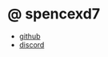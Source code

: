 
# @ spencexd7
- [github](https://github.com/spencexd7)
- [discord](https://discord.com/users/887973552958087168)
